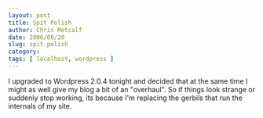 ```yaml
---
layout: post
title: Spit Polish
author: Chris Metcalf
date: 2006/08/20
slug: spit-polish
category: 
tags: [ localhost, wordpress ]
---
```


I upgraded to Wordpress 2.0.4 tonight and decided that at the same time I might as well give my blog a bit of an "overhaul". So if things look strange or suddenly stop working, its because I'm replacing the gerbils that run the internals of my site.
